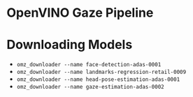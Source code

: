# OpenVINO Gaze Pipeline

# Downloading Models

- `omz_downloader --name face-detection-adas-0001`
- `omz_downloader --name landmarks-regression-retail-0009`
- `omz_downloader --name head-pose-estimation-adas-0001`
- `omz_downloader --name gaze-estimation-adas-0002`
